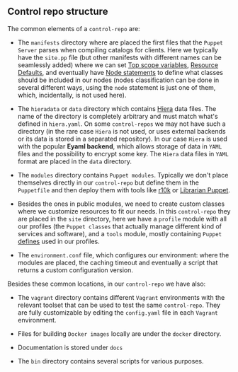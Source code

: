 ## Control repo structure

The common elements of a `control-repo` are:

- The ```manifests``` directory where are placed the first files that the `Puppet Server` parses when compiling catalogs for clients. Here we typically have the ```site.pp``` file (but other manifests with different names can be seamlessly added) where we can set [Top scope variables](https://docs.puppet.com/puppet/latest/lang_scope.html), [Resource Defaults](https://docs.puppet.com/puppet/latest/lang_defaults.html), and eventually have [Node statements](https://docs.puppet.com/puppet/latest/lang_node_definitions.html) to define what classes should be included in our nodes (nodes classification can be done in several different ways, using the ```node``` statement is just one of them, which, incidentally, is not used here).

- The ```hieradata``` or ```data``` directory which contains [Hiera](https://docs.puppet.com/hiera/latest/) data files. The name of the directory is completely arbitrary and must match what's defined in ```hiera.yaml```. On some `control-repos` we may not have such a directory (in the rare case `Hiera` is not used, or uses external backends or its data is stored in a separated repository). In our case `Hiera` is used with the popular **Eyaml backend**, which allows storage of data in `YAML` files and the possibility to encrypt some key. The `Hiera` data files in `YAML` format are placed in the ```data``` directory.

- The ```modules``` directory contains `Puppet modules`. Typically we don't place themselves directly in our `control-repo` but define them in the ```Puppetfile``` and then deploy them with tools like [r10k](https://github.com/puppetlabs/r10k) or [Librarian Puppet](https://github.com/voxpupuli/librarian-puppet).

- Besides the ones in public modules, we need to create custom classes where we customize resources to fit our needs. In this `control-repo` they are placed in the ```site``` directory, here we have a `profile` module with all our profiles (the `Puppet classes` that actually manage different kind of services and software), and a `tools` module, mostly containing `Puppet` [defines](https://docs.puppet.com/puppet/latest/lang_defined_types.html) used in our profiles.

- The ```environment.conf``` file, which configures our environment: where the modules are placed, the caching timeout and eventually a script that returns a custom configuration version.


Besides these common locations, in our `control-repo` we have also:

- The ```vagrant``` directory contains different `Vagrant` environments with the relevant toolset that can be used to test the same `control-repo`. They are fully customizable by editing the ```config.yaml``` file in each `Vagrant` environment.

- Files for building `Docker images` locally are under the ```docker``` directory.

- Documentation is stored under ```docs```

- The ```bin``` directory contains several scripts for various purposes.
